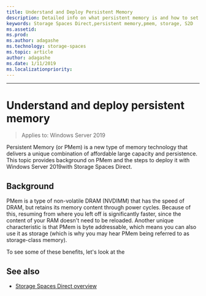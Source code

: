 ```yaml
---
title: Understand and Deploy Persistent Memory
description: Detailed info on what persistent memory is and how to set it up with storage spaces direct in Windows Server 2019.
keywords: Storage Spaces Direct,persistent memory,pmem, storage, S2D
ms.assetid: 
ms.prod: 
ms.author: adagashe
ms.technology: storage-spaces
ms.topic: article
author: adagashe
ms.date: 1/11/2019 
ms.localizationpriority: 
---
```

---
# Understand and deploy persistent memory

>Applies to: Windows Server 2019

Persistent Memory (or PMem) is a new type of memory technology that delivers a unique combination of affordable large capacity and persistence. This topic provides background on PMem and the steps to deploy it with Windows Server 2019with Storage Spaces Direct.

## Background

PMem is a type of non-volatile DRAM (NVDIMM) that has the speed of DRAM, but retains its memory content through power cycles. Because of this, resuming from where you left off is significantly faster, since the content of your RAM doesn't need to be reloaded. Another unique characteristic is that PMem is byte addressable, which means you can also use it as storage (which is why you may hear PMem being referred to as storage-class memory).

To see some of these benefits, let's look at the

## See also

- [Storage Spaces Direct overview](storage-spaces-direct-overview.md)